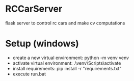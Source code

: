 # RCCarServer
flask server to control rc cars and make cv computations

# Setup (windows)
* create a new virtual environment: python -m venv venv
* activate virtual environment: .\venv\Scripts\activate
* install requirements: pip install -r "requirements.txt"
* execute run.bat
